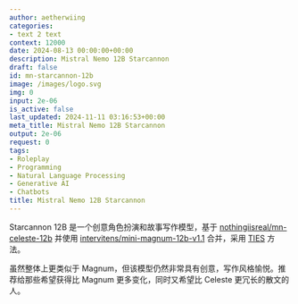 ```yaml
---
author: aetherwiing
categories:
- text 2 text
context: 12000
date: 2024-08-13 00:00:00+00:00
description: Mistral Nemo 12B Starcannon
draft: false
id: mn-starcannon-12b
image: /images/logo.svg
img: 0
input: 2e-06
is_active: false
last_updated: 2024-11-11 03:16:53+00:00
meta_title: Mistral Nemo 12B Starcannon
output: 2e-06
request: 0
tags:
- Roleplay
- Programming
- Natural Language Processing
- Generative AI
- Chatbots
title: Mistral Nemo 12B Starcannon
---
```







Starcannon 12B 是一个创意角色扮演和故事写作模型，基于 [nothingiisreal/mn-celeste-12b](https://openrouter.ai/nothingiisreal/mn-celeste-12b) 并使用 [intervitens/mini-magnum-12b-v1.1](https://huggingface.co/intervitens/mini-magnum-12b-v1.1) 合并，采用 [TIES](https://arxiv.org/abs/2306.01708) 方法。

虽然整体上更类似于 Magnum，但该模型仍然非常具有创意，写作风格愉悦。推荐给那些希望获得比 Magnum 更多变化，同时又希望比 Celeste 更冗长的散文的人。

